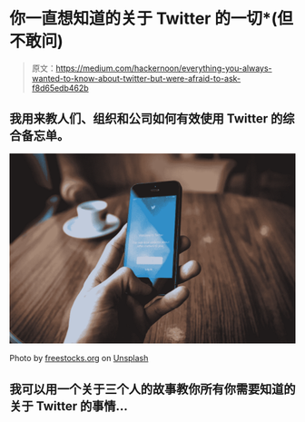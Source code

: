 # 你一直想知道的关于 Twitter 的一切*(但不敢问)

> 原文：<https://medium.com/hackernoon/everything-you-always-wanted-to-know-about-twitter-but-were-afraid-to-ask-f8d65edb462b>

## 我用来教人们、组织和公司如何有效使用 Twitter 的综合备忘单。

![](img/c29f1e10028241d15d94acbc078edf26.png)

Photo by [freestocks.org](https://unsplash.com/photos/HAIPJ8PyeL8?utm_source=unsplash&utm_medium=referral&utm_content=creditCopyText) on [Unsplash](https://unsplash.com/search/photos/twitter?utm_source=unsplash&utm_medium=referral&utm_content=creditCopyText)

## 我可以用一个关于三个人的故事教你所有你需要知道的关于 Twitter 的事情…